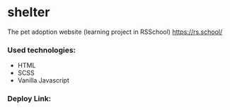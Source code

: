 # shelter

The pet adoption website
(learning project in RSSchool)
https://rs.school/

### Used technologies:

- HTML
- SCSS
- Vanilla Javascript

### Deploy Link:
